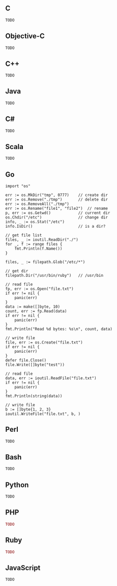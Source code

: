 ## C
```C
TODO
```

## Objective-C
```Objective-C
TODO
```

## C++
```C++
TODO
```
## Java
```Java
TODO
```
## C#
```C#
TODO
```
## Scala
```Scala
TODO
``` 
## Go
```golang
import "os"

err := os.MkDir("tmp", 0777)    // create dir
err := os.Remove("./tmp")       // delete dir
err := os.RemoveAll("./tmp")    
err := os.Rename("file1", "file2")  // rename
p, err := os.Getwd()            // current dir
os.Chdir("/etc")                // change dir
info, _ := os.Stat("/etc")
info.IsDir()                    // is a dir?

// get file list
files, _ := ioutil.ReadDir("./")    
for _, f := range files {
    fmt.Println(f.Name())
}

files, _ := filepath.Glob("/etc/*")

// get dir
filepath.Dir("/usr/bin/ruby")   // /usr/bin

// read file
fp, err := os.Open("file.txt")
if err != nil {
    panic(err)
}
data := make([]byte, 10)
count, err := fp.Read(data)
if err != nil {
    panic(err)
}
fmt.Println("Read %d bytes: %s\n", count, data)

// write file
file, err := os.Create("file.txt")
if err != nil {
    panic(err)
}
defer file.Close()
file.Write([]byte("test"))

// read file
data, err := ioutil.ReadFile("file.txt")
if err != nil {
    panic(err)
}
fmt.Println(string(data))

// write file
b := []byte{1, 2, 3}
ioutil.WriteFile("file.txt", b, )
```

## Perl
```Perl
TODO
```
## Bash
```Bash
TODO
```
## Python
```Python
TODO
```
## PHP
```PHP
TODO
```
## Ruby
```Ruby
TODO
```
## JavaScript
```JavaScript
TODO
```
